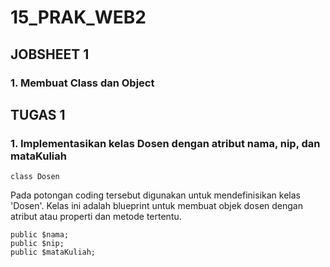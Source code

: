 # 15_PRAK_WEB2

## JOBSHEET 1
### 1. Membuat Class dan Object 

## TUGAS 1
### 1. Implementasikan kelas Dosen dengan atribut nama, nip, dan mataKuliah

    class Dosen
Pada potongan coding tersebut digunakan untuk mendefinisikan kelas 'Dosen'. Kelas ini adalah blueprint untuk membuat objek dosen dengan atribut atau properti dan metode tertentu.

    public $nama;
    public $nip;
    public $mataKuliah;

